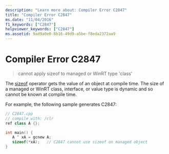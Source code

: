```yaml
---
description: "Learn more about: Compiler Error C2847"
title: "Compiler Error C2847"
ms.date: "11/04/2016"
f1_keywords: ["C2847"]
helpviewer_keywords: ["C2847"]
ms.assetid: 9ad9a0e0-8b16-49d9-a5be-f8eda2372aa9
---
```

# Compiler Error C2847

> cannot apply sizeof to managed or WinRT type 'class'

The [sizeof](../../cpp/sizeof-operator.md) operator gets the value of an object at compile time. The size of a managed or WinRT class, interface, or value type is dynamic and so cannot be known at compile time.

For example, the following sample generates C2847:

```cpp
// C2847.cpp
// compile with: /clr
ref class A {};

int main() {
   A ^ xA = gcnew A;
   sizeof(*xA);   // C2847 cannot use sizeof on managed object
}
```
